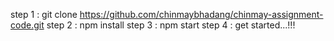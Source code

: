 step 1 : git clone https://github.com/chinmaybhadang/chinmay-assignment-code.git
step 2 : npm install
step 3 : npm start
step 4 : get started...!!!
